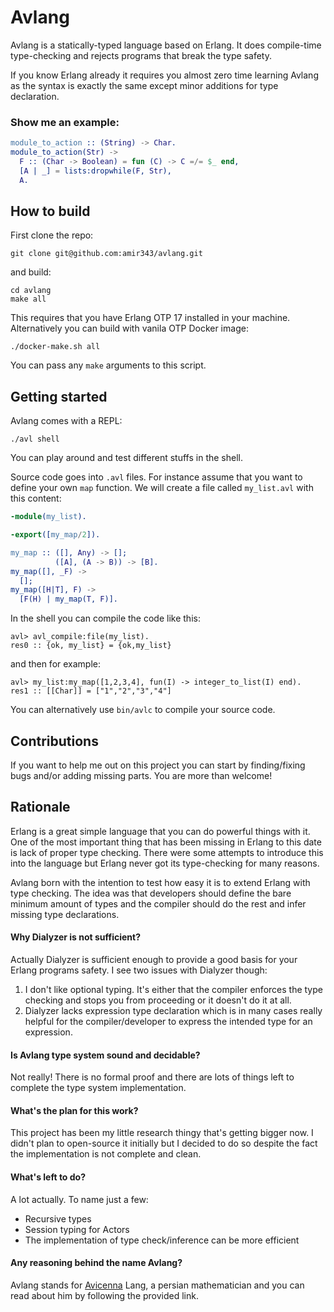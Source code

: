 # Avlang

Avlang is a statically-typed language based on Erlang. It does compile-time type-checking and rejects programs that break the type safety. 

If you know Erlang already it requires you almost zero time learning Avlang as the syntax is exactly the same except minor additions for type declaration. 

### Show me an example:

```erlang
module_to_action :: (String) -> Char.
module_to_action(Str) ->
  F :: (Char -> Boolean) = fun (C) -> C =/= $_ end,
  [A | _] = lists:dropwhile(F, Str),
  A.
```

## How to build

First clone the repo:

```
git clone git@github.com:amir343/avlang.git
```

and build:

```
cd avlang
make all
```

This requires that you have Erlang OTP 17 installed in your machine. Alternatively you can build with vanila OTP Docker image:

```
./docker-make.sh all
```

You can pass any `make` arguments to this script.

## Getting started

Avlang comes with a REPL:

```
./avl shell
```

You can play around and test different stuffs in the shell. 

Source code goes into `.avl` files. For instance assume that you want to define your own `map` function. We will create a file called `my_list.avl` with this content:

```erlang
-module(my_list).

-export([my_map/2]).

my_map :: ([], Any) -> [];
          ([A], (A -> B)) -> [B].
my_map([], _F) ->
  [];
my_map([H|T], F) ->
  [F(H) | my_map(T, F)].
```

In the shell you can compile the code like this:

```
avl> avl_compile:file(my_list).
res0 :: {ok, my_list} = {ok,my_list}
```

and then for example:

```
avl> my_list:my_map([1,2,3,4], fun(I) -> integer_to_list(I) end).
res1 :: [[Char]] = ["1","2","3","4"]
```

You can alternatively use `bin/avlc` to compile your source code.

## Contributions

If you want to help me out on this project you can start by finding/fixing bugs and/or adding missing parts. You are more than welcome!

## Rationale

Erlang is a great simple language that you can do powerful things with it. One of the most important thing that has been missing in Erlang to this date is lack of proper type checking. There were some attempts to introduce this into the language but Erlang never got its type-checking for many reasons.

Avlang born with the intention to test how easy it is to extend Erlang with type checking. The idea was that developers should define the bare minimum amount of types and the compiler should do the rest and infer missing type declarations. 

#### Why Dialyzer is not sufficient?

Actually Dialyzer is sufficient enough to provide a good basis for your Erlang programs safety. I see two issues with Dialyzer though:

1. I don't like optional typing. It's either that the compiler enforces the type checking and stops you from proceeding or it doesn't do it at all.
2. Dialyzer lacks expression type declaration which is in many cases really helpful for the compiler/developer to express the intended type for an expression.

#### Is Avlang type system sound and decidable?

Not really! There is no formal proof and there are lots of things left to complete the type system implementation.

#### What's the plan for this work?

This project has been my little research thingy that's getting bigger now. I didn't plan to open-source it initially but I decided to do so despite the fact the implementation is not complete and clean. 

#### What's left to do?

A lot actually. To name just a few:

* Recursive types
* Session typing for Actors
* The implementation of type check/inference can be more efficient


#### Any reasoning behind the name Avlang?

Avlang stands for [Avicenna](https://en.wikipedia.org/wiki/Avicenna) Lang, a persian mathematician and you can read about him by following the provided link.
